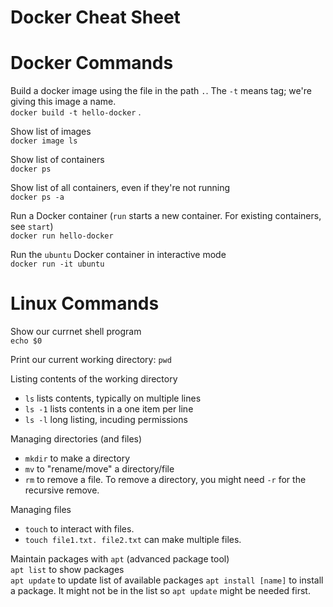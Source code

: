 # Docker Cheat Sheet


# Docker Commands

Build a docker image using the file in the path `.`. The `-t` means tag; we're giving this image a name.\
`docker build -t hello-docker` .

Show list of images\
`docker image ls`

Show list of containers\
`docker ps`

Show list of all containers, even if they're not running\
`docker ps -a`

Run a Docker container (`run` starts a new container. For existing containers, see `start`)\
`docker run hello-docker`

Run the `ubuntu` Docker container in interactive mode\
`docker run -it ubuntu`

# Linux Commands

Show our currnet shell program\
`echo $0`

Print our current working directory: `pwd`

Listing contents of the working directory
- `ls` lists contents, typically on multiple lines
- `ls -1` lists contents in a one item per line
- `ls -l` long listing, incuding permissions

Managing directories (and files)
- `mkdir` to make a directory
- `mv` to "rename/move" a directory/file
- `rm` to remove a file.  To remove a directory, you might need `-r` for the recursive remove.

Managing files
- `touch` to interact with files.
- `touch file1.txt. file2.txt` can make multiple files.



Maintain packages with `apt` (advanced package tool)\
`apt list` to show packages\
`apt update` to update list of available packages
`apt install [name]` to install a package. It might not be in the list so `apt update` might be needed first.

